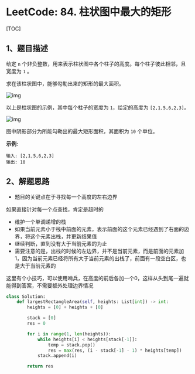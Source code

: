 # LeetCode: 84. 柱状图中最大的矩形

[TOC]

## 1、题目描述

给定 `n` 个非负整数，用来表示柱状图中各个柱子的高度。每个柱子彼此相邻，且宽度为 `1` 。

求在该柱状图中，能够勾勒出来的矩形的最大面积。

![img](http://markdown-images-1251766755.cos.ap-beijing.myqcloud.com/notebook/2019-09-08-064648.png)

以上是柱状图的示例，其中每个柱子的宽度为 `1`，给定的高度为 `[2,1,5,6,2,3]`。

![img](http://markdown-images-1251766755.cos.ap-beijing.myqcloud.com/notebook/2019-09-08-064620.png)



图中阴影部分为所能勾勒出的最大矩形面积，其面积为 `10` 个单位。

 

**示例:**

```
输入: [2,1,5,6,2,3]
输出: 10
```



## 2、解题思路

- 题目的关键点在于寻找每一个高度的左右边界

如果直接针对每一个点查找，肯定是超时的

- 维护一个单调递增的栈
- 如果当前元素小于栈中前面的元素，表示前面的这个元素已经遇到了右面的边界，将这个元素出栈，并更新结果值
- 继续判断，直到没有大于当前元素的为止
- 需要注意的是，出栈的时候的左边界，并不是当前元素，而是前面的元素加1，因为当前元素已经将所有大于当前元素的出栈了，前面有一段空白区，也是大于当前元素的

这里有个小技巧，可以使用哨兵，在高度的前后各加一个0，这样从头到尾一遍就能得到答案，不需要额外处理边界情况

```python
class Solution:
    def largestRectangleArea(self, heights: List[int]) -> int:
        heights = [0] + heights + [0]

        stack = [0]
        res = 0

        for i in range(1, len(heights)):
            while heights[i] < heights[stack[-1]]:
                temp = stack.pop()
                res = max(res, (i - stack[-1] - 1) * heights[temp])
            stack.append(i)

        return res
```

